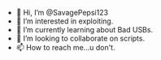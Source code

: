 - 👋 Hi, I’m @SavagePepsi123
- 👀 I’m interested in exploiting.
- 🌱 I’m currently learning about Bad USBs.
- 💞️ I’m looking to collaborate on scripts.
- 📫 How to reach me...u don't.

<!---
SavagePepsi123/SavagePepsi123 is a ✨ special ✨ repository because its `README.md` (this file) appears on your GitHub profile.
You can click the Preview link to take a look at your changes.
--->
